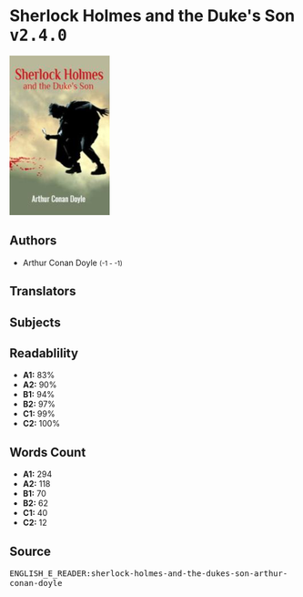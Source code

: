 # Sherlock Holmes and the Duke's Son <kbd>v2.4.0</kbd>

![](./cover.medium.jpg "")

## Authors


 - Arthur Conan Doyle <small>(-1 - -1)</small>

## Translators



## Subjects



## Readablility


 - **A1:** 83%
 - **A2:** 90%
 - **B1:** 94%
 - **B2:** 97%
 - **C1:** 99%
 - **C2:** 100%

## Words Count


 - **A1:** 294
 - **A2:** 118
 - **B1:** 70
 - **B2:** 62
 - **C1:** 40
 - **C2:** 12

## Source


<kbd>ENGLISH_E_READER:sherlock-holmes-and-the-dukes-son-arthur-conan-doyle</kbd>
